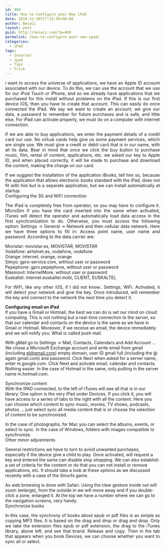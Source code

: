 ```yaml
---
id: 469
title: How to Configure your New iPad
date: 2010-12-30T17:33:59+00:00
author: Nesaci
layout: post
guid: http://nesaci.com/?p=469
permalink: /how-to-configure-your-new-ipad/
categories:
  - iPad
tags:
  - Internet
  - ipad
  - Tips
  - Trick
---
```

<p style="text-align: justify;">
  i want to access the universe of applications, we have an Apple ID account associated with our device. To do this, we can use the account that we use for our iPod Touch or iPhone, and so we already have applications that we purchased for this install without problems on the iPad. If this is our first device IOS, then you have to create that account. This can easily do once connected the iPad. We say we want to create an account, we give our data, a password to remember for future purchases and is safe, and little else. For iPad can activate properly, we must do on a computer with internet connection.
</p>

<p style="text-align: justify;">
  If we are able to buy applications, we enter the payment details of a credit card our use. No virtual cards help give us some payment services, which are single use. We must give a credit or debit card that is in our name, with all its data. Bear in mind that once we click the buy button to purchase music, film, rental of content, applications, etc. we asked our key to Apple ID, and when placed correctly, it will be made to purchase and download the content, making the charge on our card.
</p>

<p style="text-align: justify;">
  If we suggest the installation of the application iBooks, tell him so, because the application that allows electronic books standard with the iPad, does not fit with him but is a separate application, but we can install automatically at startup.<br /> Configuring the 3G and WiFi connection
</p>

<p style="text-align: justify;">
  The iPad is completely free from operator, so you may have to configure it. MicroSim If you have the card inserted into the same when activated, iTunes will detect the operator and automatically load data access in the first synchronization to do. Otherwise, you must access the following option: Settings -> General -> Network and then cellular data network. Here we have three options to fill in: Access point name, user name and password. According to the data carrier are:<!--more-->
</p>

Movistar: movistar.es, MOVISTAR, MOVISTAR  
Vodafone: airtelnet.es, vodafone, vodafone  
Orange: internet, orange, orange  
Simyo: gprs-service.com, without user or password  
Pepephone: gprs.pepephone, without user or password  
Másmovil: InternetMore, without user or password  
Euskaltel: internet.euskaltel.mobi, CLIENT, EUSKALTEL

<p style="text-align: justify;">
  For WiFi, like any other iOS, if I did not know:. Settings, WiFi. Activated, it will detect your network and give the key. Once introduced, will remember the key and connect to the network the next time you detect it.
</p>

**Configuring email on iPad**  
If you have a Gmail or Hotmail, the best we can do is set our mind on cloud computing. This is not nothing but a real-time connection to the server, so that our calendar and contacts on the device is the same as we have in Gmail or Hotmail. Moreover, if we receive an email, the device immediately and we will notify you. What is called push mail.

With gMail go to Settings -> Mail, Contacts, Calendars and Add Account &#8230; We chose a Microsoft Exchange account and write email from gmail (including el@gmail.com) empty domain, user ID gmail full (including the @ again gmail.com) and password. Click Next when asked for a server name, enter m.google.com. Click Next and activate email, calendar and contacts. Nothing easier. In the case of Hotmail is the same, only putting in the server name m.hotmail.com.

Synchronize content  
With the IPAD connected, to the left of iTunes will see all that is in our library. One option is the very iPad under Devices. If you click it, you will have access to a series of tabs to the right with all the content. Here you can choose which content to sync music, movies, TV shows, podcasts, photos &#8230; just select sync all media content that is or choose the selection of content to be synchronized.

In the case of photographs, for Mac you can select the albums, events, or select to sync. In the case of Windows, folders with images compatible to synchronize.  
Other minor adjustments

General restrictions we have to turn to avoid unwanted purchases, especially if the device give a child to play. Once activated, will request a key and entered the same can disable stop shopping. We can also establish a set of criteria for the content or do that you can not install or remove applications, etc. It should take a look at these options as we discussed recently with a case of the Smurfs game.

As web browsing is done with Safari. Using the claw gesture inside out will zoom (enlarge), from the outside in we will move away and if you double-click a zone, enlarged it. At the top we have a number where we can go to the navigation screens, very handy.  
Synchronize books

<p style="text-align: justify;">
  In this case, the synchrony of books about epub or pdf files is as simple as copying MP3 files. It is based on the drag and drop or drag and drop. Only we take the extension files epub or pdf extension, the drag to the iTunes library, above left, and see that brand. Release and copy. Then in the tab that appears when you book Devices, we can choose whether you want to sync all or select.
</p>